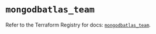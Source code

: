# `mongodbatlas_team`

Refer to the Terraform Registry for docs: [`mongodbatlas_team`](https://registry.terraform.io/providers/mongodb/mongodbatlas/1.17.4/docs/resources/team).
